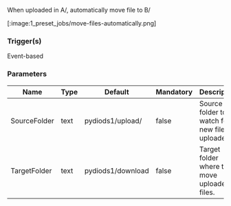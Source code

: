
When uploaded in A/, automatically move file to B/

[:image:1_preset_jobs/move-files-automatically.png]

### Trigger(s)
Event-based


### Parameters
|Name|Type|Default|Mandatory|Description|
|----|----|-------|---------|-----------|
|SourceFolder|text|pydiods1/upload/|false|Source folder to watch for new files uploaded.|
|TargetFolder|text|pydiods1/download|false|Target folder where to move uploaded files.|


